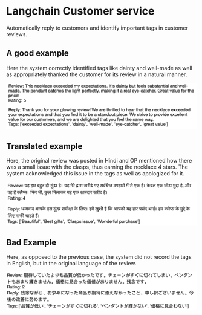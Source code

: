 # Langchain Customer service

Automatically reply to customers and identify important tags in customer reviews.

## A good example
Here the system correctly identified tags like dainty and well-made as well as appropriately thanked the customer for its review in a natural manner.

<img align="centre" alt="Good Example" width="800" src="https://github.com/akashsp7/Langchain-Customer_service/blob/main/images/good_performance.png?raw=true">

## Translated example
Here, the original review was posted in Hindi and OP mentioned how there was a small issue with the clasps, thus earning the necklace 4 stars. The system acknowledged this issue in the tags as well as apologized for it.

<img align="centre" alt="Translated" width="800" src="https://github.com/akashsp7/Langchain-Customer_service/blob/main/images/translated.png?raw=true">

## Bad Example
Here, as opposed to the previous case, the system did not record the tags in English, but in the original language of the review.

<img align="centre" alt="Bad Example" width="800" src="https://github.com/akashsp7/Langchain-Customer_service/blob/main/images/failed_performance.png?raw=true">

